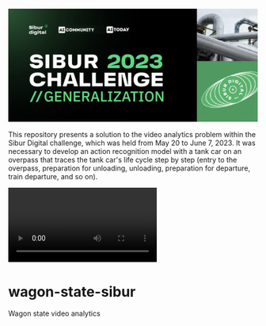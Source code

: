 ![poster](docs/poster.png)

This repository presents a solution to the video analytics problem within the Sibur Digital challenge, which was held from May 20 to June 7, 2023. It was necessary to develop an action recognition model with a tank car on an overpass that traces the tank car's life cycle step by step (entry to the overpass, preparation for unloading, unloading, preparation for departure, train departure, and so on).

![video](docs/samples.mp4)

# wagon-state-sibur
Wagon state video analytics
